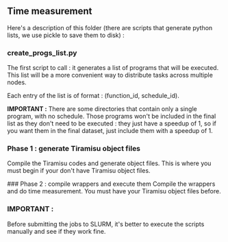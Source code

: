## Time measurement

Here's a description of this folder (there are scripts that generate python lists, we use pickle to save them to disk) :

### create_progs_list.py

The first script to call : it generates a list of programs that will be executed. This list will be a more convenient way to distribute tasks across multiple nodes.

Each entry of the list is of format : (function_id, schedule_id).

**IMPORTANT :** There are some directories that contain only a single program, with no schedule. Those programs won't be included in the final list as they don't need to be executed : they just have a speedup of 1, so if you want them in the final dataset, just include them with a speedup of 1.

### Phase 1 : generate Tiramisu object files
Compile the Tiramisu codes and generate object files. This is where you must begin if your don't have Tiramisu object files.

### Phase 2 : compile wrappers and execute them
Compile the wrappers and do time measurement. You must have your Tiramisu object files before.

### IMPORTANT :

Before submitting the jobs to SLURM, it's better to execute the scripts manually and see if they work fine.
